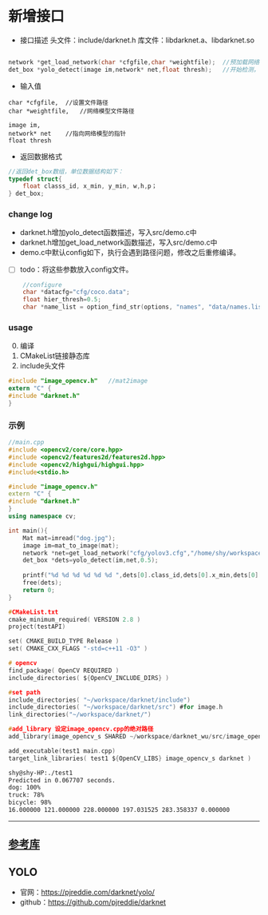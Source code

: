 # 新增接口
+ 接口描述
头文件：include/darknet.h
库文件：libdarknet.a、libdarknet.so
```c

network *get_load_network(char *cfgfile,char *weightfile);  //预加载网络
det_box *yolo_detect(image im,network* net,float thresh);   //开始检测，必须在加载网络之后
```
+ 输入值
```
char *cfgfile,  //设置文件路径
char *weightfile,   //网络模型文件路径

image im,
network* net    //指向网络模型的指针
float thresh
```
+ 返回数据格式
```c
//返回det_box数组，单位数据结构如下：
typedef struct{
    float classs_id, x_min, y_min, w,h,p；
} det_box;
```
### change log
+ darknet.h增加yolo_detect函数描述，写入src/demo.c中
+ darknet.h增加get_load_network函数描述，写入src/demo.c中
+ demo.c中默认config如下，执行会遇到路径问题，修改之后重修编译。
- [ ] todo：将这些参数放入config文件。
```c
    //configure
    char *datacfg="cfg/coco.data";
    float hier_thresh=0.5;
    char *name_list = option_find_str(options, "names", "data/names.list");
```
### usage
0. 编译
1. CMakeList链接静态库
2. include头文件
```c
#include "image_opencv.h"   //mat2image
extern "C" {
#include "darknet.h"
}
```
### 示例
```cpp
//main.cpp
#include <opencv2/core/core.hpp>
#include <opencv2/features2d/features2d.hpp>
#include <opencv2/highgui/highgui.hpp>
#include<stdio.h>

#include "image_opencv.h"
extern "C" {
#include "darknet.h"
}
using namespace cv;

int main(){
    Mat mat=imread("dog.jpg");
    image im=mat_to_image(mat);
    network *net=get_load_network("cfg/yolov3.cfg","/home/shy/workspace/darknet_wu/yolov3.weights");
    det_box *dets=yolo_detect(im,net,0.5);
    
    printf("%d %d %d %d %d %d ",dets[0].class_id,dets[0].x_min,dets[0].y_min,dets[0].w,dets[0].h,dets[0].p);
    free(dets);
    return 0;
}

```


```c make
#CMakeList.txt
cmake_minimum_required( VERSION 2.8 )
project(testAPI)

set( CMAKE_BUILD_TYPE Release )
set( CMAKE_CXX_FLAGS "-std=c++11 -O3" )

# opencv 
find_package( OpenCV REQUIRED )
include_directories( ${OpenCV_INCLUDE_DIRS} )

#set path
include_directories( "~/workspace/darknet/include")
include_directories( "~/workspace/darknet/src") #for image.h
link_directories("~/workspace/darknet/")

#add_library 设定image_opencv.cpp的绝对路径
add_library(image_opencv_s SHARED ~/workspace/darknet_wu/src/image_opencv.cpp)

add_executable(test1 main.cpp)
target_link_libraries( test1 ${OpenCV_LIBS} image_opencv_s darknet )
```
```sh
shy@shy-HP:./test1
Predicted in 0.067707 seconds.
dog: 100%
truck: 78%
bicycle: 98%
16.000000 121.000000 228.000000 197.031525 283.358337 0.000000
```
---
[参考库](https://github.com/wuxiaolang/darknet)
---
## YOLO
+ 官网：https://pjreddie.com/darknet/yolo/
+ github：https://github.com/pjreddie/darknet



